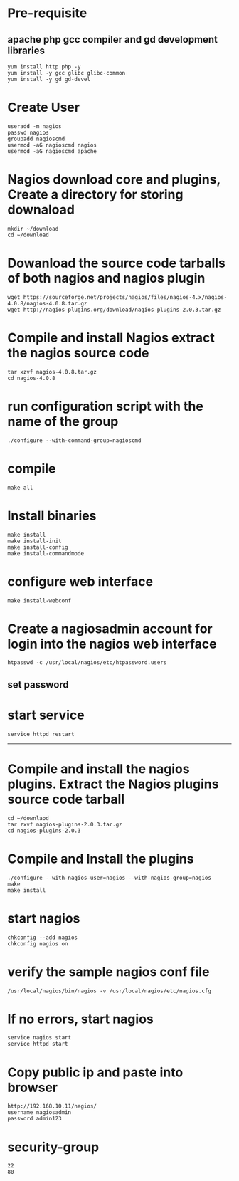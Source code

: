 # Pre-requisite
## apache php  gcc compiler and gd development libraries

```
yum install http php -y
yum install -y gcc glibc glibc-common
yum install -y gd gd-devel
```
# Create User
```
useradd -m nagios
passwd nagios
groupadd nagioscmd
usermod -aG nagioscmd nagios
usermod -aG nagioscmd apache
```
# Nagios download core and plugins, Create a directory for storing downaload
```
mkdir ~/download
cd ~/download
```
# Dowanload the source code tarballs of both nagios and nagios plugin
```
wget https://sourceforge.net/projects/nagios/files/nagios-4.x/nagios-4.0.8/nagios-4.0.8.tar.gz
wget http://nagios-plugins.org/download/nagios-plugins-2.0.3.tar.gz
```
# Compile and install Nagios extract the nagios source code 
```
tar xzvf nagios-4.0.8.tar.gz
cd nagios-4.0.8
```
# run configuration script with the name of the group
```
./configure --with-command-group=nagioscmd
```
# compile
```
make all
```
# Install binaries 
```
make install
make install-init
make install-config
make install-commandmode
```
# configure web interface
```
make install-webconf
```
# Create a nagiosadmin account for login into the nagios web interface 
```
htpasswd -c /usr/local/nagios/etc/htpassword.users
```
## set password 
# start service
```
service httpd restart
```
*************************************************************
# Compile and install the nagios plugins. Extract the Nagios plugins source code tarball
```
cd ~/downlaod 
tar zxvf nagios-plugins-2.0.3.tar.gz
cd nagios-plugins-2.0.3
```
# Compile and Install the plugins
```
./configure --with-nagios-user=nagios --with-nagios-group=nagios
make
make install
```
# start nagios
```
chkconfig --add nagios
chkconfig nagios on
```
# verify the sample nagios conf file
```
/usr/local/nagios/bin/nagios -v /usr/local/nagios/etc/nagios.cfg
```
# If no errors, start nagios
```
service nagios start 
service httpd start
```
# Copy public ip and paste into browser
```
http://192.168.10.11/nagios/
username nagiosadmin
password admin123
```
# security-group
```
22
80
```